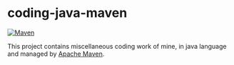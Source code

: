 # coding-java-maven

[![Maven](https://github.com/lasyard/code-java-maven/actions/workflows/maven.yml/badge.svg?branch=main&event=push)](https://github.com/lasyard/code-java-maven/actions/workflows/maven.yml)

This project contains miscellaneous coding work of mine, in java language and managed
by [Apache Maven](http://maven.apache.org/).
